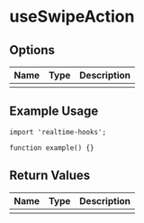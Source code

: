 # useSwipeAction

## Options

| Name | Type | Description |
| ---- | ---- | ----------- |
|      |      |             |

## Example Usage

```tsx
import 'realtime-hooks';

function example() {}
```

## Return Values

| Name | Type | Description |
| ---- | ---- | ----------- |
|      |      |             |

